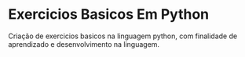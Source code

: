 # Exercicios Basicos Em Python
 Criação de exercicios basicos na linguagem python, com finalidade de aprendizado e desenvolvimento na linguagem.
